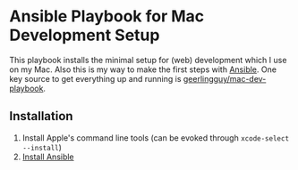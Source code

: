 # Ansible Playbook for Mac Development Setup

This playbook installs the minimal setup for (web) development which I use on my Mac. Also this is my way to make the first steps with [Ansible](https://www.ansible.com/). One key source to get everything up and running is [geerlingguy/mac-dev-playbook](https://github.com/geerlingguy/mac-dev-playbook).

## Installation

1. Install Apple's command line tools (can be evoked through `xcode-select --install`)
2. [Install Ansible](http://docs.ansible.com/ansible/intro_installation.html#latest-releases-on-mac-osx)
